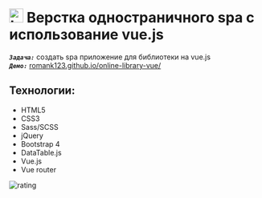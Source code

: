 <h1>
  <img 
    src="https://cdn.icon-icons.com/icons2/534/PNG/512/window-domain_icon-icons.com_52810.png" 
    width="28"
    alt="LOGO"/>
    Верстка одностраничного spa с использование vue.js
</h1>

<strong><em>`Задача:`</em></strong> создать spa приложение для библиотеки на vue.js<br>
<strong><em>`Демо:`</em></strong> <a href="https://romank123.github.io/online-library-vue/" target="_blank"> romank123.github.io/online-library-vue/</a>

## Технологии:

- HTML5
- CSS3
- Sass/SCSS
- jQuery
- Bootstrap 4
- DataTable.js
- Vue.js
- Vue router


![rating](https://romank123.github.io/images/io-vue-project.jpg)
